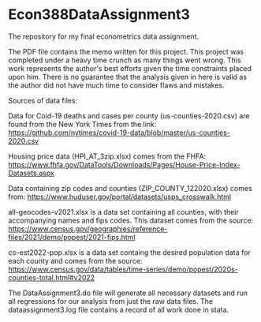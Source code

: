 # Econ388DataAssignment3
The repository for my final econometrics data assignment.

The PDF file contains the memo written for this project. This project was completed under a heavy time crunch as many things went wrong. This work represents the author's best efforts given the time constraints placed upon him. There is no guarantee that the analysis given in here is valid as the author did not have much time to consider flaws and mistakes.


Sources of data files:

Data for Coid-19 deaths and cases per county (us-counties-2020.csv) are found from the New York Times from the link:
https://github.com/nytimes/covid-19-data/blob/master/us-counties-2020.csv

Housing price data (HPI_AT_3zip.xlsx) comes from the FHFA:
https://www.fhfa.gov/DataTools/Downloads/Pages/House-Price-Index-Datasets.aspx

Data containing zip codes and counties (ZIP_COUNTY_122020.xlsx) comes from:
https://www.huduser.gov/portal/datasets/usps_crosswalk.html

all-geocodes-v2021.xlsx is a data set containing all counties, with their accompanying names and fips codes. This dataset comes from the source:
https://www.census.gov/geographies/reference-files/2021/demo/popest/2021-fips.html

co-est2022-pop.xlsx is a data set containg the desired population data for each county and comes from the source:
https://www.census.gov/data/tables/time-series/demo/popest/2020s-counties-total.html#v2022

The DataAssignment3.do file will generate all necessary datasets and run all regressions for our analysis from just the raw data files.
The dataassignment3.log file contains a record of all work done in stata.
